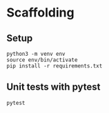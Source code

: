 # Scaffolding

## Setup
```
python3 -m venv env
source env/bin/activate
pip install -r requirements.txt
```

## Unit tests with pytest
```
pytest
```